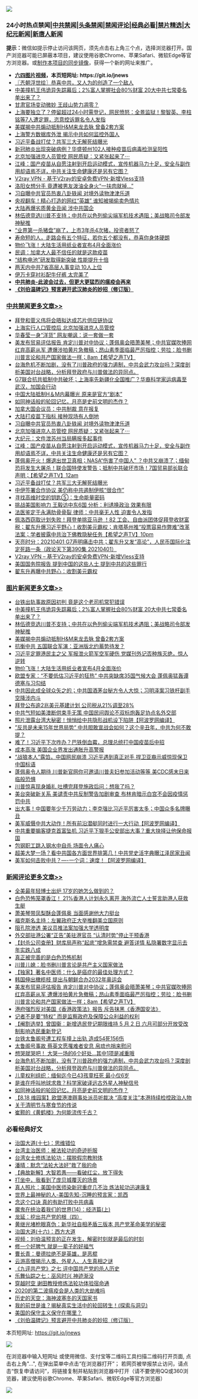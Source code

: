 ![](https://raw.githubusercontent.com/fqnews/bnews/master/64photo/fqnews-qr.jpg)

<div id="tt">
<h3>24小时热点禁闻|<a href="#%E4%B8%AD%E5%85%B1%E7%A6%81%E9%97%BB%E6%9B%B4%E5%A4%9A%E6%96%87%E7%AB%A0">中共禁闻</a>|<a href="#%E5%9B%BE%E7%89%87%E6%96%B0%E9%97%BB%E6%9B%B4%E5%A4%9A%E6%96%87%E7%AB%A0">头条禁闻</a>|<a href="#%E6%96%B0%E9%97%BB%E8%AF%84%E8%AE%BA%E6%9B%B4%E5%A4%9A%E6%96%87%E7%AB%A0">禁闻评论|<a href="#%E5%BF%85%E7%9C%8B%E7%BB%8F%E5%85%B8%E5%A5%BD%E6%96%87">经典必看|<a href="/video.md#%E7%A6%81%E7%89%87%E7%B2%BE%E9%80%89">禁片精选</a>|<a href="https://github.com/fqnews/djy/blob/master/gb/nf1351518.md#1">大纪元新闻</a>|<a href="https://github.com/fqnews/ntdtv/blob/master/gb/prog204.md#1">新唐人新闻</a></h3>
<div><b>提示：</b>微信如提示停止访问该网页，须先点击右上角三个点，选择浏览器打开。国产浏览器可能已屏蔽本项目，建议使用谷歌Chrome、苹果Safari、微软Edge等官方浏览器。或<a href="https://github.com/fqnews/bnews/blob/master/%E5%88%B6%E4%BD%9Cgit%E7%A6%81%E9%97%BB%E9%95%9C%E5%83%8F.md">制作本项目的同步镜像</a>，获得一个新的网址来推广。</div>
<ul>
<li><b><a href="http://d1.bdrive.tk/64.mp4" target="_blank">六四图片视频</a>，本页短网址: https://git.io/jnews</b></li>
<li><a href="/ssgc/20210402/1517726.md">〖兲朝浮世绘〗恭喜中共，又人为的创造了一个敌人</a></li>
<li><a href="/topimagenews/20210402/1517957.md">中美撞机王伟诡异失踪幕后；2%富人掌握社会80%财富 20大中共七常委名单出来了？</a></li>
<li><a href="/cbnews/20210402/1517731.md">甘肃官场变动微妙 王歧山势力凋零？</a></li>
<li><a href="/bannedvideo/20210402/1517797.md">上海要独立了？停留超过24小时需登记，网民愤怒：全景监狱！黎智英、李柱铭等7人遭定罪，恣意控诉罪名令人发指</a></li>
<li><a href="/topimagenews/20210402/1517863.md">美媒揭中共煽动抵制H&M来龙去脉 曾备2套方案</a></li>
<li><a href="/cbnews/20210402/1517718.md">上海警方数据库外泄 揭示中共如何监控外国人</a></li>
<li><a href="/cbnews/20210402/1517979.md">习近平备战打仗？共军三大无解死结曝光</a></li>
<li><a href="/cnnews/20210402/1517661.md">新冠肺炎出现突破病例？华盛顿州102人接种疫苗后病毒检测呈阳性</a></li>
<li><a href="/cbnews/20210402/1518062.md">北京加强进京人员管控 网民质疑：又紧张起来了⋯</a></li>
<li><a href="/cbnews/20210402/1517987.md">江峰：国产疫苗从自愿注射到开启运动模式，宣传机器马力十足，安全与副作用却语焉不详，中共关注生命健康还是另有它图？</a></li>
<li><a href="/comments/20210402/1257608.md">V2ray VPN - 基于V2ray的安卓免费VPN-新增Vless支持</a></li>
<li><a href="/cbnews/20210402/1517714.md">洛阳女想分手 竟遭被男友泼油全身火“一扶肉就掉…”</a></li>
<li><a href="/cbnews/20210402/1518078.md">习自曝中共官员热衷八卦轶闻 对境外读物津津乐道</a></li>
<li><a href="/comments/20210402/1517977.md">央视翻车！精心打造的网红“英雄” 谁知被揭偷卖色情片</a></li>
<li><a href="/cnnews/20210402/1517759.md">大陆再爆劣质黄金丑闻 涉中共国企</a></li>
<li><a href="/topimagenews/20210402/1517873.md">林伍德竞选川普不支持；中共在以色列偷尖端军机技术遇阻；美战略司令部发神秘推</a></li>
<li><a href="/finance/20210402/1517904.md">“业界第一杀猪盘”崩了，上市3年杀4次猪，投资者怒了</a></li>
<li><a href="/health/20210402/1518065.md">寿命短的人，走路会有五个特征，若你五个都没有，恭喜你身体硬朗</a></li>
<li><a href="/topimagenews/20210402/1517841.md">物价飞涨！大陆生活用纸业者宣布4月全面涨价</a></li>
<li><a href="/cnnews/20210402/1517722.md">民调：加拿大人最不信任的就是这款疫苗</a></li>
<li><a href="/cnnews/20210402/1517757.md">“结构电池”研发取得新突破 性能提升十倍</a></li>
<li><a href="/cnnews/20210402/1517948.md">两天内中共7省高层人事变动 10人上位</a></li>
<li><a href="/cnnews/20210402/1518269.md">伊万卡穿衬衫配牛仔裤 太完美了</a></li>
<li><b><a href="/comments/20200211/1275071.md" target="_blank">中共肺炎-此波会过去，但更大更猛烈的瘟疫会再来</a></b></li>
<li><b><a href="/comments/20200207/1272816.md" target="_blank">《刘伯温碑记》预言避开武汉肺炎的妙招（修订版）</a></b></li>
</ul>
</div>

<div class="catlist">
<h3><a href="/cbnews/" target="_blank">中共禁闻</a><span><a href="/cbnews/" target="_blank" rel="nofollow">更多文章>></a></span></h3>
<ul>
<li><a href="/cbnews/20210402/1518334.md" target="_blank">拜登和菅义伟将会晤拟达成芯片供应链协议</a></li>
<li><a href="/cbnews/20210402/1518296.md" target="_blank">上海实行人口管控后 北京加强进京人员管控</a></li>
<li><a href="/cbnews/20210402/1518268.md" target="_blank">华春莹一身“洋货” 网友嘲讽：说一套做一套</a></li>
<li><a href="/comments/20210402/1518236.md" target="_blank">美发布贸易评估报告 肯定川普对中协议；蓬佩奥会晤萧美琴；中共官媒吹捧网红弃高薪从军 遭爆涉拍黄片急撤稿；昂山素季面临最严厉指控；劳拉：脸书删川普言论和共产国家做法一样；8am【希望之声TV】</a></li>
<li><a href="/comments/20210402/1518199.md" target="_blank">台海危机不断加剧，没有了川普政府的强力遏制，中共会武力攻台吗？深度剖析美国对台战略，分析拜登政府与川普做法的异同点。</a></li>
<li><a href="/cbnews/20210402/1518198.md" target="_blank">G7联合抗共抵制中共破坏；上海率先新疆化全国推广？华裔科学家运病毒至武汉，加国会行动</a></li>
<li><a href="/cbnews/20210402/1518147.md" target="_blank">中国大陆抵制H＆M内幕曝光 原来是官方“剧本”</a></li>
<li><a href="/comments/20210402/1518146.md" target="_blank">如同神话般的轮回记忆，月亮是史前文明的杰作？</a></li>
<li><a href="/cbnews/20210402/1518110.md" target="_blank">加拿大国会议员：中共制裁 意在报复</a></li>
<li><a href="/cbnews/20210402/1518109.md" target="_blank">大陆打疫苗下指标 接种现场有人倒地</a></li>
<li><a href="/cbnews/20210402/1518078.md" target="_blank">习自曝中共官员热衷八卦轶闻 对境外读物津津乐道</a></li>
<li><a href="/cbnews/20210402/1518062.md" target="_blank">北京加强进京人员管控 网民质疑：又紧张起来了⋯</a></li>
<li><a href="/cbnews/20210402/1518001.md" target="_blank">大纪元：文件泄苏州当局瞒报多起事件</a></li>
<li><a href="/cbnews/20210402/1517987.md" target="_blank">江峰：国产疫苗从自愿注射到开启运动模式，宣传机器马力十足，安全与副作用却语焉不详，中共关注生命健康还是另有它图？</a></li>
<li><a href="/comments/20210402/1517986.md" target="_blank">蓬佩奥开火！爆退出世卫真相；NASA“伤害了中国人” ？中共又崩溃了；缅甸恐将发生大屠杀！联合国特使发警告；抵制中共破坏市场！7国贸易部长联合声明；【希望之声TV】12am</a></li>
<li><a href="/cbnews/20210402/1517979.md" target="_blank">习近平备战打仗？共军三大无解死结曝光</a></li>
<li><a href="/cbnews/20210402/1517958.md" target="_blank">中伊签署合作协议 美仍称中共遏制伊核“很合作”</a></li>
<li><a href="/comments/20210402/1517945.md" target="_blank">寻找高维时空的钥匙⑤：生命能量密码</a></li>
<li><a href="/cbnews/20210402/1517923.md" target="_blank">挑战美国影响力 王毅访中东6国 分析：利诱换政治 效果有限</a></li>
<li><a href="/cbnews/20210402/1517920.md" target="_blank">法医鉴定于永满肋骨骨裂 律师：中共毫无人性 迫害令人发指</a></li>
<li><a href="/comments/20210402/1517919.md" target="_blank">佩洛西窃取计划失败！拜登单挑亚马逊 ！82 工会、自由派团体促拜登收财富税；翟东升爆习近平野心！收割美元霸权；肯塔基州推“投票容易作弊难”改革法案；学者披露中共治下佛教隐秘任务【希望之声TV】10pm</a></li>
<li><a href="/cbnews/20210402/1517916.md" target="_blank">天亮时分：20210401 G7声明痛击中共；翟东升又发“高论”，人民币国际化注定死路一条（政论天下第390集 20210401）</a></li>
<li><a href="/comments/20210402/1257608.md" target="_blank">V2ray VPN &#8211; 基于V2ray的安卓免费VPN-新增Vless支持</a></li>
<li><a href="/cbnews/20210402/1517896.md" target="_blank">美国国务院报告 提到中国的这些人士 提到中共的这些罪行</a></li>
<li><a href="/cbnews/20210402/1517890.md" target="_blank">翟东升再曝中共野心：收割美元霸权</a></li>

</ul>
</div>
<div class="catlist">
<h3><a href="/topimagenews/" target="_blank">图片新闻</a><span><a href="/topimagenews/" target="_blank" rel="nofollow">更多文章>></a></span></h3>
<ul>
<li><a href="/topimagenews/20210402/1518285.md" target="_blank">台铁出轨事故原因初判 竟是这个老司机常犯错误</a></li>
<li><a href="/topimagenews/20210402/1517957.md" target="_blank">中美撞机王伟诡异失踪幕后；2%富人掌握社会80%财富 20大中共七常委名单出来了？</a></li>
<li><a href="/topimagenews/20210402/1517873.md" target="_blank">林伍德竞选川普不支持；中共在以色列偷尖端军机技术遇阻；美战略司令部发神秘推</a></li>
<li><a href="/topimagenews/20210402/1517863.md" target="_blank">美媒揭中共煽动抵制H&#038;M来龙去脉 曾备2套方案</a></li>
<li><a href="/topimagenews/20210402/1517862.md" target="_blank">抗衡中共 五国联合军演：亚洲版北约蓄势待发？</a></li>
<li><a href="/topimagenews/20210402/1517842.md" target="_blank">习近平定罪港民主之父 军报泄火箭军空军硬伤 党媒刊外记否种族灭绝，惊人逆转</a></li>
<li><a href="/topimagenews/20210402/1517841.md" target="_blank">物价飞涨！大陆生活用纸业者宣布4月全面涨价</a></li>
<li><a href="/topimagenews/20210401/1517464.md" target="_blank">欧盟专家：“不要低估习近平的狂热” 中共突缺席35国气候大会 蓬佩奥猛轰谭德塞与习勾结</a></li>
<li><a href="/topimagenews/20210401/1517078.md" target="_blank">中共因此成全球众矢之的；中共国酒茅台秘方令人大惊；习明泽案习铁杆副手空降涉内斗</a></li>
<li><a href="/topimagenews/20210401/1516907.md" target="_blank">拜登公布逾2兆美元基建计划 公司税从21%调至28%</a></li>
<li><a href="/topimagenews/20210331/1516706.md" target="_blank">中共气短如美澳断供束手无策 中国民间舆论不双标炮轰足协点名外交部</a></li>
<li><a href="/topimagenews/20210331/1516477.md" target="_blank">照片泄露台湾大秘密！悄悄给中共隐形战机设下陷阱【阿波罗网编译】</a></li>
<li><a href="/topimagenews/20210331/1516325.md" target="_blank">”反共是未来15年世界局势“ 中共胆敢宣战会如何？这个辛丑年，中共为何不敢提？</a></li>
<li><a href="/topimagenews/20210331/1516288.md" target="_blank">难了！习近平下次咋办？巴铁倒血霉，总理总统打中国疫苗后中招</a></li>
<li><a href="/topimagenews/20210331/1516209.md" target="_blank">成本高涨 美国企业界发出通胀升高警报</a></li>
<li><a href="/topimagenews/20210331/1516189.md" target="_blank">“战狼本人”露馅，中国网民崩溃 习近平遇到真正对手 捍卫亚裔示威惊现保卫中国标语</a></li>
<li><a href="/topimagenews/20210331/1516182.md" target="_blank">蓬佩奥令人期待 川普新官网你可邀请川普夫妇参加活动等等 美CDC感末日来临般恐惧</a></li>
<li><a href="/topimagenews/20210331/1516165.md" target="_blank">川普惊喜现身婚礼 吐槽完拜登施政后问：想我了吗？</a></li>
<li><a href="/topimagenews/20210331/1516164.md" target="_blank">美台突破新关系 美谴责中共反制警告加剧审查 布林肯暗示白宫不会因疫情惩罚中共</a></li>
<li><a href="/topimagenews/20210330/1515943.md" target="_blank">出大事！中国要年少千万劳动力；李克强比习近平厉害太多；中国众多名牌曝丑</a></li>
<li><a href="/topimagenews/20210330/1515759.md" target="_blank">美军威慑中共大动作！所有前沿潜艇同时进行一大行动【阿波罗网编译】</a></li>
<li><a href="/topimagenews/20210330/1515618.md" target="_blank">中共重要掮客捷克首富坠机 习近平下狠手公安部出大事？重大抉择让他保命报国</a></li>
<li><a href="/topimagenews/20210330/1515617.md" target="_blank">包钢职工跳入钢水中自杀 场面令人痛心</a></li>
<li><a href="/topimagenews/20210329/1515118.md" target="_blank">超美大梦一场？看中共国各方面世界排第几！中共党史活字典曝江泽民家丑闻</a></li>
<li><a href="/topimagenews/20210329/1514946.md" target="_blank">美军如何击败中共？&#8212;-一个词：速度！【阿波罗网编译】</a></li>

</ul>
</div>
<div class="catlist">
<h3><a href="/comments/" target="_blank">新闻评论</a><span><a href="/comments/" target="_blank" rel="nofollow">更多文章>></a></span></h3>
<ul>
<li><a href="/comments/20210402/1518344.md" target="_blank">全美最年轻博士出炉 17岁的她怎么做到的？</a></li>
<li><a href="/comments/20210402/1518326.md" target="_blank">白色恐怖笼罩香江！ 21%香港人计划永久离开 海外流亡人士誓言助港人获救生艇</a></li>
<li><a href="/comments/20210402/1518325.md" target="_blank">萧美琴带凤梨酥会蓬佩奥 当面感谢他大力挺台</a></li>
<li><a href="/comments/20210402/1518302.md" target="_blank">福克斯名主持：左翼政府正大举推翻美立国原则</a></li>
<li><a href="/comments/20210402/1518293.md" target="_blank">阻孔院渗透 美议员推法案加强大学透明度</a></li>
<li><a href="/comments/20210402/1518289.md" target="_blank">外交部驻港公署“正告”美驻港官员 “认清时势”停止干预香港</a></li>
<li><a href="/comments/20210402/1518288.md" target="_blank">【封杀公司查册】财库局声称“起底”增急需禁查 避答详情 私隐署数字显示去年实跌八成</a></li>
<li><a href="/comments/20210402/1518287.md" target="_blank">真正被完善的是白色恐怖机制</a></li>
<li><a href="/comments/20210402/1518278.md" target="_blank">川普儿媳：脸书删川普言论是共产主义国家做法</a></li>
<li><a href="/comments/20210402/1518258.md" target="_blank">【独家】著名中医师：什么是癌症的最佳处理方式？</a></li>
<li><a href="/comments/20210402/1518238.md" target="_blank">韩国伸出橄榄枝 提出与朝鲜合办2032年奥运会</a></li>
<li><a href="/comments/20210402/1518236.md" target="_blank">美发布贸易评估报告 肯定川普对中协议；蓬佩奥会晤萧美琴；中共官媒吹捧网红弃高薪从军 遭爆涉拍黄片急撤稿；昂山素季面临最严厉指控；劳拉：脸书删川普言论和共产国家做法一样；8am【希望之声TV】</a></li>
<li><a href="/comments/20210402/1518226.md" target="_blank">港府强烈反对美国《香港政策法》报告 斥告抹黑《香港国安法》</a></li>
<li><a href="/comments/20210402/1518225.md" target="_blank">记者不是要“特权” 而是监察政府及保障公众利益的权利</a></li>
<li><a href="/comments/20210402/1518222.md" target="_blank">【阉割选举】曾国衞︰新增选民登记期限维持 5 月 2 日 六月可部分开放受改制影响选民重新登记</a></li>
<li><a href="/comments/20210402/1518221.md" target="_blank">台铁太鲁阁号遭工程车撞上出轨 造成54死156伤</a></li>
<li><a href="/comments/20210402/1518211.md" target="_blank">太鲁阁号事故 蔡英文愿罹难者安息 帛琉也捎来慰问</a></li>
<li><a href="/comments/20210402/1518210.md" target="_blank">想哭就哭吧！ 大哭一场的6个好处&#8230;其中1项是减重哦</a></li>
<li><a href="/comments/20210402/1518199.md" target="_blank">台海危机不断加剧，没有了川普政府的强力遏制，中共会武力攻台吗？深度剖析美国对台战略，分析拜登政府与川普做法的异同点。</a></li>
<li><a href="/comments/20210402/1518185.md" target="_blank">儿童权利组织：缅甸迄今已43孩童枉死 最小仅6岁</a></li>
<li><a href="/comments/20210402/1518152.md" target="_blank">是谁在呼叫地球求救？科学家破译远古外星人神秘信号</a></li>
<li><a href="/comments/20210402/1518146.md" target="_blank">如同神话般的轮回记忆，月亮是史前文明的杰作？</a></li>
<li><a href="/comments/20210402/1518125.md" target="_blank">【8.18 维园案】欧盟港澳辧事处派员听裁决 “高度关注”本港持续检控政治人物</a></li>
<li><a href="/comments/20210402/1518122.md" target="_blank">关于清明节与寒食节的传说</a></li>
<li><a href="/comments/20210402/1518121.md" target="_blank">崔颢的《黄鹤楼》为何能流传千古？</a></li>

</ul>
</div>

<div class="catlist">
<h3>必看经典好文</h3>
<ul>
<li><a href="/comments/20201110/1428674.md" target="_blank">治国大道(十七)：思维错位</a></li>
<li><a href="/comments/20200801/1373219.md" target="_blank">台湾主治医师：被法轮功的奇迹折服</a></li>
<li><a href="/cbnews/20200610/1342772.md" target="_blank">台湾女士修炼法轮功：摆脱假宗教附体</a></li>
<li><a href="/comments/20210312/1502968.md" target="_blank">潘晴：默念“法轮大法好”救了我的命</a></li>
<li><a href="/comments/20201217/1449706.md" target="_blank">【典故新解】大智若愚——看破红尘，放下得失</a></li>
<li><a href="/comments/20201015/1414242.md" target="_blank">打坐中，我看到了庞贝城覆灭的场景</a></li>
<li><a href="/comments/20210215/1487728.md" target="_blank">真人照片：美国中医师染新冠重症几不治 炼法轮功迅速康复</a></li>
<li><a href="/comments/20200605/783244.md" target="_blank">世界上最神秘的人-美国先知-沉睡的预言家：凯西</a></li>
<li><a href="/comments/20200707/1357090.md" target="_blank">念这个口诀 真的有助打败中共病毒</a></li>
<li><a href="/topimagenews/20180605/953415.md" target="_blank">魔鬼在统治着我们的世界(14)：经济篇(上)</a></li>
<li><a href="/comments/20200930/1405812.md" target="_blank">龙延：挖出共产党的根（四）</a></li>
<li><a href="/lifebaike/20180921/1001174.md" target="_blank">黄继光堵枪眼真伪：新华社自相矛盾三版本 共产党革命美学的秘密</a></li>
<li><a href="/comments/20201110/1428663.md" target="_blank">治国大道(十六)：西方大道</a></li>
<li><a href="/comments/20200628/1351782.md" target="_blank">视频：刘伯温预言的正在发生，解密时刻就是最后的时刻</a></li>
<li><a href="/funmedia/20200713/1359909.md" target="_blank">修一个好脾气 就是一辈子的好福气</a></li>
<li><a href="/comments/20180726/727420.md" target="_blank">曹长青：曼德拉绝不是英雄，是恶棍</a></li>
<li><a href="/comments/20200919/82684.md" target="_blank">云游高僧揭示人类、外星人、人生真相之谜</a></li>
<li><a href="/bookonline/20131116/201048.md" target="_blank">《九评共产党》之七 评中国共产党的杀人历史</a></li>
<li><a href="/tculture/20190101/792550.md" target="_blank">乐舞仙踪之七：巫风时兴 神迹渐没</a></li>
<li><a href="/comments/20200511/1322384.md" target="_blank">穿越时空 谢田教授修炼法轮功体验宿命通</a></li>
<li><a href="/comments/20200712/1359432.md" target="_blank">2020的第二波瘟疫会是人类的大劫难吗</a></li>
<li><a href="/tculture/xiulian/20170318/732480.md" target="_blank">历史的天空：海神波塞冬的天国家书</a></li>
<li><a href="/comments/20200715/1359453.md" target="_blank">我的前世是谁？揭秘真实生活中的轮回转生！(探索与洞见)</a></li>
<li><a href="/lifebaike/20200520/1331379.md" target="_blank">美国的保守主义保守在哪里？</a></li>
<li><a href="/comments/20200207/1272816.md" target="_blank">《刘伯温碑记》预言避开中共肺炎的妙招（修订版）</a></li>

</ul>
</div>

本页短网址: https://git.io/jnews

![](https://raw.githubusercontent.com/fqnews/bnews/master/64photo/fqnews-qr.jpg)

在浏览器中输入短网址 或使用微信、支付宝等二维码工具扫描二维码打开页面, 点击右上角"...", 在弹出菜单中点击“在浏览器打开”； 若网页被举报禁止访问，请点击“恢复申请访问”，将链接复制并粘贴到浏览器中打开（请不要使用QQ或360浏览器，建议使用谷歌Chrome、苹果Safari、微软Edge等官方浏览器）

![](https://raw.githubusercontent.com/fqnews/bnews/master/64photo/wx.jpg)